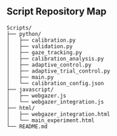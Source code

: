 ## Script Repository Map

    Scripts/
    ├── python/
    │   ├── calibration.py
    │   ├── validation.py
    │   ├── gaze_tracking.py
    │   ├── calibration_analysis.py
    │   ├── adaptive_control.py
    │   ├── adaptive_trial_control.py
    │   ├── main.py
    │   └── calibration_config.json
    ├── javascript/
    │   ├── webgazer.js
    │   └── webgazer_integration.js
    ├── html/
    │   ├── webgazer_integration.html
    │   └── main_experiment.html
    └── README.md